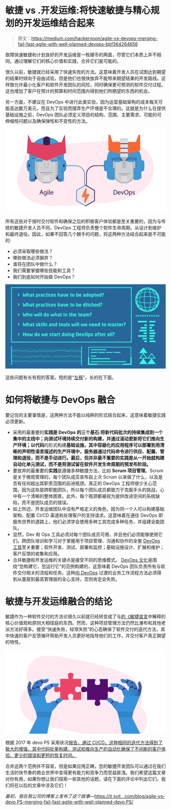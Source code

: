# 敏捷 vs .开发运维:将快速敏捷与精心规划的开发运维结合起来

> 原文：<https://medium.com/hackernoon/agile-vs-devops-merging-fail-fast-agile-with-well-planned-devops-bbf364264656>

故障快速敏捷和计划良好的开发运维是一枚硬币的两面，尽管它们本质上并不相同。通过理解它们的核心价值和实践，合并它们是可能的。

很久以前，敏捷就已经采用了快速失败的方法。这意味着开发人员在试图达到期望的结果时倾向于自由试验，但是他们也很快放弃不能带来期望结果的开发路线。这样做允许最小化客户和软件开发团队的风险，同时确保更可预测的软件交付过程。这也增加了客户在预计的预算和时间范围内得到他们所期望的东西的机会。

另一方面，不建议在 DevOps 中进行此类实验，因为运营基础架构的成本每天可能高达数万美元，而且为了实验而摆弄生产环境是不合理的。这就是为什么在提供基础设施之前，DevOps 团队必须定义项目的结构、范围、主要需求、可能的可伸缩性问题以及确保弹性和不变性的方法。

![](img/6475a7ffd7271c4dbc7828ab1e7dc992.png)

所有这些对于按时交付软件和确保之后的积极客户体验都是至关重要的，因为与传统的敏捷开发人员不同，DevOps 工程师负责整个软件生命周期，从设计到维护和最终退役。因此，如果不回答几个棘手的问题，将这两种方法结合起来是不可能的:

*   必须采取哪些做法？
*   哪些做法必须摒弃？
*   谁将在团队中做什么？
*   我们需要掌握哪些技能和工具？
*   我们到底如何开始做 DevOps？

![](img/c5c6ea70679b81849bdbccd0429309a6.png)

这些问题有长有短的答案。短的是“[左移](https://itsvit.com/blog/news/10-devops-trends-need-know-part-3/)”。长的在下面。

# 如何将敏捷与 DevOps 融合

要记住的主要事情是，这两种方法不能以纯粹的形式结合起来，这意味着敏捷实践必须更新。

*   采用的最重要的**实践是 DevOps 的三个基石:**将新代码批次的持续集成**到一个集中的主线中；**向测试环境持续交付**新的构建，并通过滚动更新将它们推向生产环境；以代码**的形式构建**基础设施，其中容器化的应用程序可以部署到用清晰的声明性语言描述的生产环境中，服务器通过代码命令进行供应、配置、管理和退役，而不是手动进行。最后，但并非最不重要的实践是从一开始就构建自动化单元测试，而不是将测试留在软件开发生命周期的预发布阶段。**
*   要放弃的最重要的**实践**是遵循多种敏捷方法，比如 **Scrum 项目管理**。Scrum 是关于微观管理的，每个团队成员宣布自上次 Scrum 以来做了什么，以及是否有任何超出其职责范围的前进瓶颈。真正的 DevOps 工程师很少关心范围，因为这些是跨职能团队，所以每个团队成员都致力于克服手头的挑战，心中有一个清晰的整体图景。此外，每个瓶颈都被视为提供改进空间的系统缺陷，而不是团队成员的错误。
*   如上所述，开发运维团队中没有严格定义的角色，因为同一个人可以构建基础架构、配置 CI/CD 渠道和处理客户的支持请求。这意味着在通往 DevOps 即服务世界的道路上，他们必须学会使用多种工具完成多种任务，并组建全能团队。
*   显然，Dev 和 Ops 工具必须对每个团队成员可用，并且他们必须能够使用它们。跨团队培训和学习对于掌握用于项目管理、沟通和协作的全套 [DevOps 工具](https://itsvit.com/blog/must-devops-tools-make-things-right-get-go/)至关重要；软件开发、测试、部署和监控；基础设施设计、扩展和维护；客户反馈的收集和应用。
*   合并敏捷和开发运维的关键点是接受不同的思维模式。 [DevOps 文化](https://itsvit.com/blog/devops-culture-huge-step-mankind/)是围绕“您构建它，您运行它”的范例构建的，这意味着 DevOps 团队负责所有与软件交付相关的流程和任务。这种[向 DevOps](https://itsvit.com/blog/transition-devops-5-sure-ways-fail/) 过渡的业务工作流程方法必须得到从基层到最高管理层的全心支持，否则肯定会失败。

# 敏捷与开发运维融合的结论

敏捷作为一种软件交付的方法论很久以前就已经转变成了与[的《敏捷宣言](http://agilemanifesto.org/principles.html)中解释的核心价值观和原则大相径庭的东西。然而，这种项目管理方法仍然比瀑布和其他老派方法好得多。接受“快速失败，经常失败”的心态确保了软件交付的迭代方法，其中快速的客户反馈循环帮助开发人员更好地指导他们的工作，并交付客户真正期望的特性。

![](img/9ac5158ac6f93e9dfb3a02a68b2bf700.png)

根据 2017 年 devo PS 采用状况[报告，通过 CI/CD，这种相同的迭代方法得到了极大的增强，其中代码批量构建、测试和推向生产的自动化确保了不间断的客户体验、更少的错误和更短的恢复时间。](https://itsvit.com/blog/2017-in-review-state-of-devops-adoption/)

合并这两个范例并不容易，但是如果应用正确，您的敏捷开发团队可以通过在我们生活的快节奏的商业世界中变得更有能力和竞争力而受益匪浅。我们希望这篇文章对你有用，如果你想让我们探索一些其他的话题，请在下面的评论中列出它们，我们将在以后的文章中涉及它们！

*最初，我在我公司的博客上发布了这个故事—*[https://it svit . com/blog/agile-vs-devo PS-merging-fail-fast-agile-with-well-planned-devo PS/](https://itsvit.com/blog/agile-vs-devops-merging-fail-fast-agile-with-well-planned-devops/)